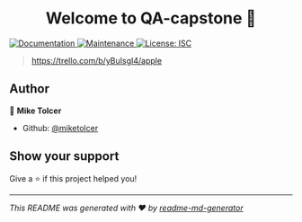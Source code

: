 <h1 align="center">Welcome to QA-capstone 👋</h1>
<p>
  <a href="https://github.com/miketolcer/QA-capstone#readme" target="_blank">
    <img alt="Documentation" src="https://img.shields.io/badge/documentation-yes-brightgreen.svg" />
  </a>
  <a href="https://github.com/miketolcer/QA-capstone/graphs/commit-activity" target="_blank">
    <img alt="Maintenance" src="https://img.shields.io/badge/Maintained%3F-yes-green.svg" />
  </a>
  <a href="#" target="_blank">
    <img alt="License: ISC" src="https://img.shields.io/github/license/miketolcer/QA-capstone" />
  </a>
</p>

> https://trello.com/b/yBuIsgI4/apple


## Author

👤 **Mike Tolcer**

* Github: [@miketolcer](https://github.com/miketolcer)

## Show your support

Give a ⭐️ if this project helped you!

***
_This README was generated with ❤️ by [readme-md-generator](https://github.com/kefranabg/readme-md-generator)_